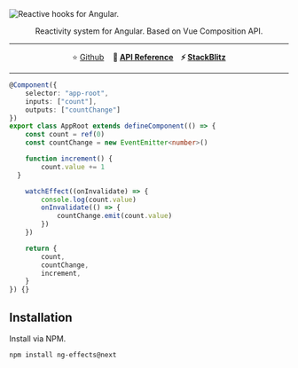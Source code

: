 

<img src="https://i.imgur.com/ty4iIj3.png" alt="Reactive hooks for Angular." />

<p align="center">Reactivity system for Angular. Based on Vue Composition API.</p>
<hr>
<p align="center">⭐ <a href="https://github.com/stupidawesome/ng-effects" target="_blank">Github</a> &nbsp;&nbsp; <b>📝  <a href="https://ngfx.io" target="_blank">API Reference</a> &nbsp;&nbsp; ⚡ <a href="https://stackblitz.com/edit/ng-effects" target="_blank">StackBlitz</a></b></center></p>
<hr>

```ts
@Component({
    selector: "app-root",
    inputs: ["count"],
    outputs: ["countChange"]
})
export class AppRoot extends defineComponent(() => {
    const count = ref(0)
    const countChange = new EventEmitter<number>()

    function increment() {
        count.value += 1
  }

    watchEffect((onInvalidate) => {
        console.log(count.value)
        onInvalidate(() => {
            countChange.emit(count.value)
        })
    })

    return {
        count,
        countChange,
        increment,
    }
}) {}
```

## Installation

Install via NPM.

```bash
npm install ng-effects@next
```
